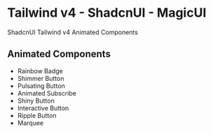 # Tailwind v4 - ShadcnUI - MagicUI

ShadcnUI
Tailwind v4 Animated Components

## Animated Components

- Rainbow Badge
- Shimmer Button
- Pulsating Button
- Animated Subscribe
- Shiny Button
- Interactive Button
- Ripple Button
- Marquee
